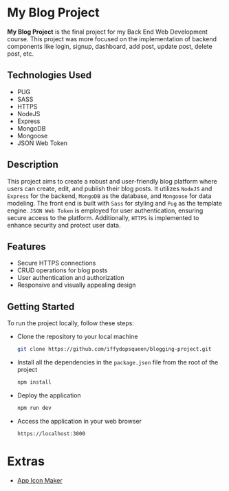 # My Blog Project

**My Blog Project** is the final project for my Back End Web Development course. This project was more focused on the implementation of backend components like login, signup, dashboard, add post, update post, delete post, etc.

## Technologies Used

- PUG
- SASS
- HTTPS
- NodeJS
- Express
- MongoDB
- Mongoose
- JSON Web Token

## Description

This project aims to create a robust and user-friendly blog platform where users can create, edit, and publish their blog posts. It utilizes `NodeJS` and `Express` for the backend, `MongoDB` as the database, and `Mongoose` for data modeling. The front end is built with `Sass` for styling and `Pug` as the template engine. `JSON Web Token` is employed for user authentication, ensuring secure access to the platform. Additionally, `HTTPS` is implemented to enhance security and protect user data.

## Features

- Secure HTTPS connections
- CRUD operations for blog posts
- User authentication and authorization
- Responsive and visually appealing design

## Getting Started

To run the project locally, follow these steps:

- Clone the repository to your local machine
  ```bash
  git clone https://github.com/iffydopsqueen/blogging-project.git
  ```

- Install all the dependencies in the `package.json` file from the root of the project
  ```bash
  npm install
  ```
  
- Deploy the application
  ```bash
  npm run dev
  ```

- Access the application in your web browser
  ```bash
  https://localhost:3000
  ```

# Extras

- [App Icon Maker](https://appiconmaker.co/Home/Index/5b98490a-533e-40cf-84b4-3fbe0e74002d)

